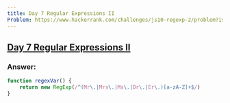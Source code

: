 ```yaml
---
title: Day 7 Regular Expressions II
Problem: https://www.hackerrank.com/challenges/js10-regexp-2/problem?isFullScreen=true
---
```


## [Day 7 Regular Expressions II](https://www.hackerrank.com/challenges/js10-regexp-2/problem?isFullScreen=true)

### **Answer:**

```js
function regexVar() {
	return new RegExp(/^(Mr\.|Mrs\.|Ms\.|Dr\.|Er\.)[a-zA-Z]+$/)
}
```

<!-- ### **Explanation** -->
